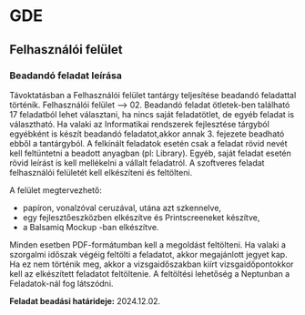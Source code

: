 # GDE
## Felhasználói felület
### Beadandó feladat leírása
Távoktatásban a Felhasználói felület tantárgy teljesítése beadandó feladattal történik. Felhasználói felület --> 02. Beadandó feladat ötletek-ben található 17 feladatból lehet választani, ha nincs saját feladatötlet, de egyéb feladat is választható. Ha valaki az Informatikai rendszerek fejlesztése tárgyból egyébként is készít beadandó feladatot,akkor annak 3. fejezete beadható ebből a tantárgyból. A felkínált feladatok esetén csak a feladat rövid nevét kell feltüntetni a beadott anyagban (pl: Library). Egyéb, saját feladat esetén rövid leírást is kell mellékelni a vállalt feladatról. A szoftveres feladat felhasználói felületét kell elkészíteni és feltölteni.

A felület megtervezhető:
- papíron, vonalzóval ceruzával, utána azt szkennelve,
- egy fejlesztőeszközben elkészítve és Printscreeneket készítve,
- a Balsamiq Mockup -ban elkészítve.

Minden esetben PDF-formátumban kell a megoldást feltölteni. Ha valaki a szorgalmi időszak végéig feltölti a feladatot, akkor megajánlott jegyet kap. Ha ez nem történik meg, akkor a vizsgaidőszakban kiírt vizsgaidőpontokkor kell az elkészített feladatot feltöltenie. A feltöltési lehetőség a Neptunban a Feladatok-nál fog látszódni.

**Feladat beadási határideje:** 2024.12.02.
